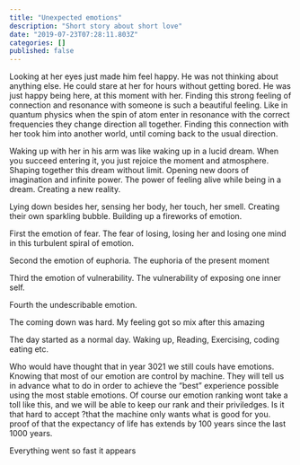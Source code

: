 ```yaml
---
title: "Unexpected emotions"
description: "Short story about short love"
date: "2019-07-23T07:28:11.803Z"
categories: []
published: false
---
```


Looking at her eyes just made him feel happy. He was not thinking about anything else. He could stare at her for hours without getting bored. He was just happy being here, at this moment with her. Finding this strong feeling of connection and resonance with someone is such a beautiful feeling. Like in quantum physics when the spin of atom enter in resonance with the correct frequencies they change direction all together. Finding this connection with her took him into another world, until coming back to the usual direction.

Waking up with her in his arm was like waking up in a lucid dream. When you succeed entering it, you just rejoice the moment and atmosphere. Shaping together this dream without limit. Opening new doors of imagination and infinite power. The power of feeling alive while being in a dream. Creating a new reality.

Lying down besides her, sensing her body, her touch, her smell. Creating their own sparkling bubble. Building up a fireworks of emotion. 

First the emotion of fear. The fear of losing, losing her and losing one mind in this turbulent spiral of emotion.

Second the emotion of euphoria. The euphoria of the present moment

Third the emotion of vulnerability. The vulnerability of exposing one inner self.

Fourth the undescribable emotion. 

The coming down was hard. My feeling got so mix after this amazing

The day started as a normal day. Waking up, Reading, Exercising, coding eating etc.

Who would have thought that in year 3021 we still couls have emotions. Knowing that most of our emotion are control by machine. They will tell us in advance what to do in order to achieve the “best” experience possible using the most stable emotions. Of course our emotion ranking wont take a toll like this, and we will be able to keep our rank and their priviledges. Is it that hard to accept ?that the machine only wants what is good for you. proof of that the expectancy of life has extends by 100 years since the last 1000 years.

  

  

Everything went so fast it appears
